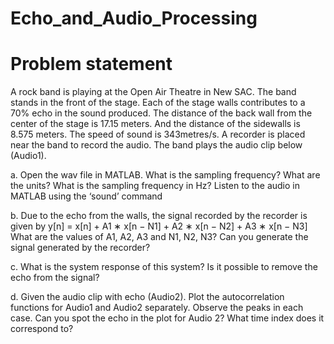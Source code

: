 # Echo_and_Audio_Processing
# Problem statement
A rock band is playing at the Open Air Theatre in New SAC. The band stands in the
front of the stage. Each of the stage walls contributes to a 70% echo in the sound
produced. The distance of the back wall from the center of the stage is 17.15 meters.
And the distance of the sidewalls is 8.575 meters. The speed of sound is 343metres/s.
A recorder is placed near the band to record the audio. The band plays the audio clip
below (Audio1).

a. Open the wav file in MATLAB. What is the sampling frequency? What are the
units? What is the sampling frequency in Hz? Listen to the audio in MATLAB using
the ‘sound’ command

b. Due to the echo from the walls, the signal recorded by the recorder is given by
y[n] = x[n] + A1 ∗ x[n − N1] + A2 ∗ x[n − N2] + A3 ∗ x[n − N3] What are the values
of A1, A2, A3 and N1, N2, N3? Can you generate the signal generated by the recorder?

c. What is the system response of this system? Is it possible to remove the echo from
the signal?

d. Given the audio clip with echo (Audio2). Plot the autocorrelation functions for
Audio1 and Audio2 separately. Observe the peaks in each case. Can you spot the echo
in the plot for Audio 2? What time index does it correspond to?
